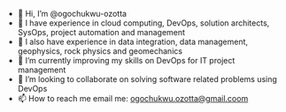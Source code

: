 - 👋 Hi, I’m @ogochukwu-ozotta
- 👀 I have experience in cloud computing, DevOps, solution architects, SysOps, project automation and management
- 👀 I also have experience in data integration, data management, geophysics, rock physics and geomechanics
- 🌱 I’m currently improving my skills on DevOps for IT project management 
- 💞️ I’m looking to collaborate on solving software related problems using DevOps
- 📫 How to reach me email me: ogochukwu.ozotta@gmail.coom

<!---
ogochukwu-ozotta/ogochukwu-ozotta is a ✨ special ✨ repository because its `README.md` (this file) appears on your GitHub profile.
You can click the Preview link to take a look at your changes.
--->
